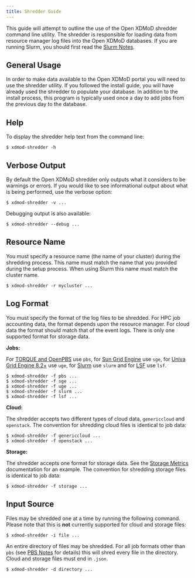 ```yaml
---
title: Shredder Guide
---
```


This guide will attempt to outline the use of the Open XDMoD shredder
command line utility.  The shredder is responsible for loading data from
resource manager log files into the Open XDMoD databases.  If you are
running Slurm, you should first read the
[Slurm Notes](resource-manager-slurm.html).

General Usage
-------------

In order to make data available to the Open XDMoD portal you will need
to use the shredder utility. If you followed the install guide, you will
have already used the shredder to populate your database. In addition to
the install process, this program is typically used once a day to add
jobs from the previous day to the database.

Help
----

To display the shredder help text from the command line:

    $ xdmod-shredder -h

Verbose Output
--------------

By default the Open XDMoD shredder only outputs what it considers to be
warnings or errors. If you would like to see informational output about
what is being performed, use the verbose option:

    $ xdmod-shredder -v ...

Debugging output is also available:

    $ xdmod-shredder --debug ...

Resource Name
-------------

You must specify a resource name (the name of your cluster) during the
shredding process.  This name must match the name that you provided
during the setup process.  When using Slurm this name must match the
cluster name.

    $ xdmod-shredder -r mycluster ...

Log Format
----------

You must specify the format of the log files to be shredded.  For HPC job
accounting data, the format depends upon the resource manager.  For cloud data
the format should match that of the event logs.  There is only one supported
format for storage data.

**Jobs:**

For [TORQUE and OpenPBS][pbs] use `pbs`, for [Sun Grid Engine][sge] use
`sge`, for [Univa Grid Engine 8.2+][uge] use `uge`, for [Slurm][] use
`slurm` and for [LSF][] use `lsf`.

    $ xdmod-shredder -f pbs ...
    $ xdmod-shredder -f sge ...
    $ xdmod-shredder -f uge ...
    $ xdmod-shredder -f slurm ...
    $ xdmod-shredder -f lsf ...

[pbs]:   resource-manager-pbs.html
[sge]:   resource-manager-sge.html
[uge]:   resource-manager-uge.html
[slurm]: resource-manager-slurm.html
[lsf]:   resource-manager-lsf.html

**Cloud:**

The shredder accepts two different types of cloud data, `genericcloud` and `openstack`.
The convention for shredding cloud files is identical to job data:

    $ xdmod-shredder -f genericcloud ...
    $ xdmod-shredder -f openstack ...

**Storage:**

The shredder accepts one format for storage data.  See the [Storage
Metrics](storage.html) documentation for an example.  The convention for
shredding storage files is identical to job data:

    $ xdmod-shredder -f storage ...

Input Source
------------

Files may be shredded one at a time by running the following command.  Please
note that this is **not** currently supported for cloud and storage files:

    $ xdmod-shredder -i file ...

An entire directory of files may be shredded.  For all job formats other than
`pbs` (see [PBS Notes](resource-manager-pbs.html) for details) this will shred
every file in the directory.  Cloud and storage files must end in `.json`.

    $ xdmod-shredder -d directory ...

